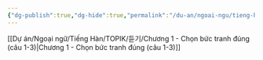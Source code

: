 ```yaml
---
{"dg-publish":true,"dg-hide":true,"permalink":"/du-an/ngoai-ngu/tieng-han/topik//50-cau/","hide":true,"dgPassFrontmatter":true}
---
```



[[Dự án/Ngoại ngữ/Tiếng  Hàn/TOPIK/듣기/Chương 1 - Chọn bức tranh đúng (câu 1-3)\|Chương 1 - Chọn bức tranh đúng (câu 1-3)]]